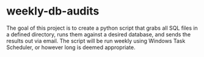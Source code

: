 # weekly-db-audits
The goal of this project is to create a python script that grabs all SQL files in a defined directory, runs them against a desired database, and sends the results out via email.  The script will be run weekly using Windows Task Scheduler, or however long is deemed appropriate.
